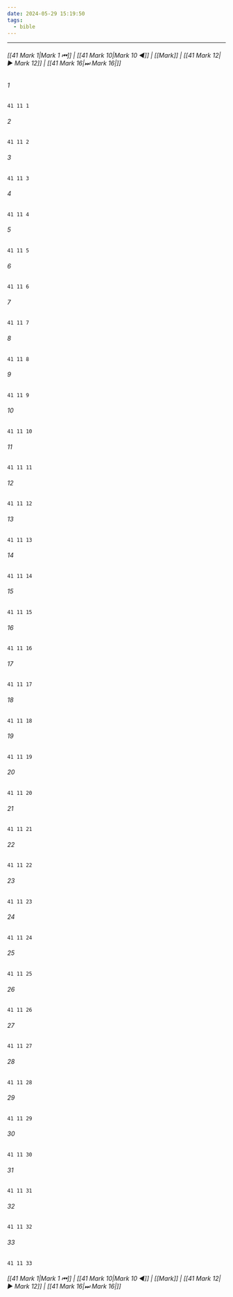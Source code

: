 ```yaml
---
date: 2024-05-29 15:19:50
tags:
  - bible
---
```

___

###### [[41 Mark 1|Mark 1 ⏮]] | [[41 Mark 10|Mark 10 ◀]] | [[Mark]] | [[41 Mark 12|▶ Mark 12]] | [[41 Mark 16|⏭ Mark 16|]]

###### 1
``` verse
41 11 1 
```
###### 2
``` verse
41 11 2 
```
###### 3
``` verse
41 11 3 
```
###### 4
``` verse
41 11 4 
```
###### 5
``` verse
41 11 5 
```
###### 6
``` verse
41 11 6 
```
###### 7
``` verse
41 11 7 
```
###### 8
``` verse
41 11 8 
```
###### 9
``` verse
41 11 9 
```
###### 10
``` verse
41 11 10 
```
###### 11
``` verse
41 11 11 
```
###### 12
``` verse
41 11 12 
```
###### 13
``` verse
41 11 13 
```
###### 14
``` verse
41 11 14 
```
###### 15
``` verse
41 11 15 
```
###### 16
``` verse
41 11 16 
```
###### 17
``` verse
41 11 17 
```
###### 18
``` verse
41 11 18 
```
###### 19
``` verse
41 11 19 
```
###### 20
``` verse
41 11 20 
```
###### 21
``` verse
41 11 21 
```
###### 22
``` verse
41 11 22 
```
###### 23
``` verse
41 11 23 
```
###### 24
``` verse
41 11 24 
```
###### 25
``` verse
41 11 25 
```
###### 26
``` verse
41 11 26 
```
###### 27
``` verse
41 11 27 
```
###### 28
``` verse
41 11 28 
```
###### 29
``` verse
41 11 29 
```
###### 30
``` verse
41 11 30 
```
###### 31
``` verse
41 11 31 
```
###### 32
``` verse
41 11 32 
```
###### 33
``` verse
41 11 33 
```

###### [[41 Mark 1|Mark 1 ⏮]] | [[41 Mark 10|Mark 10 ◀]] | [[Mark]] | [[41 Mark 12|▶ Mark 12]] | [[41 Mark 16|⏭ Mark 16|]]

